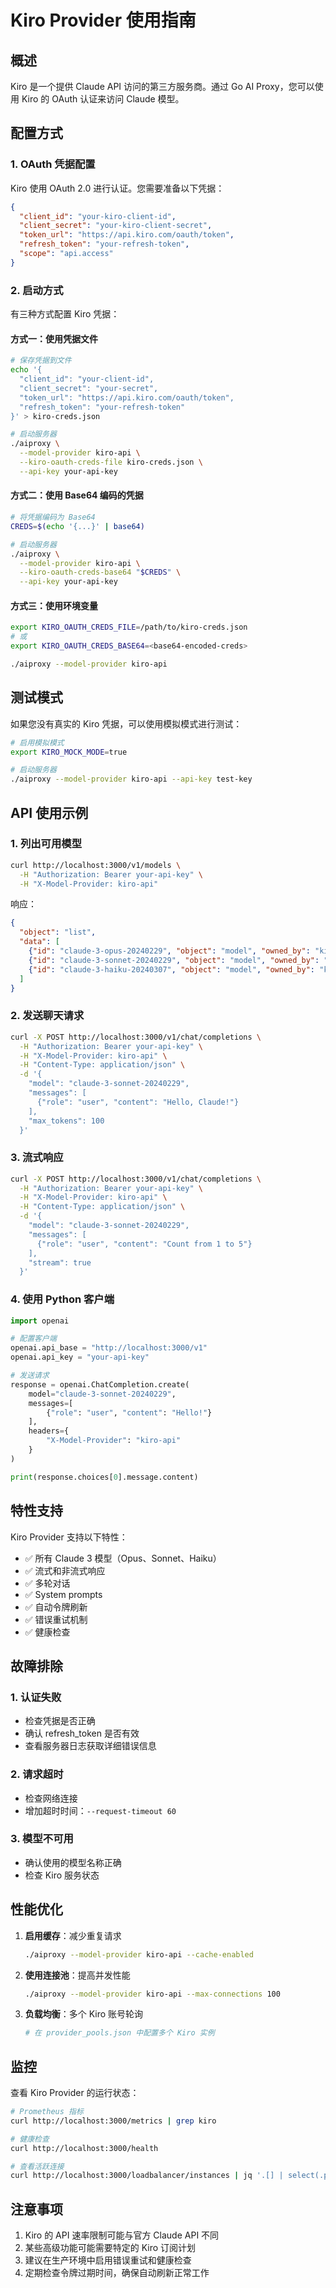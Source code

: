 # Kiro Provider 使用指南

## 概述

Kiro 是一个提供 Claude API 访问的第三方服务商。通过 Go AI Proxy，您可以使用 Kiro 的 OAuth 认证来访问 Claude 模型。

## 配置方式

### 1. OAuth 凭据配置

Kiro 使用 OAuth 2.0 进行认证。您需要准备以下凭据：

```json
{
  "client_id": "your-kiro-client-id",
  "client_secret": "your-kiro-client-secret",
  "token_url": "https://api.kiro.com/oauth/token",
  "refresh_token": "your-refresh-token",
  "scope": "api.access"
}
```

### 2. 启动方式

有三种方式配置 Kiro 凭据：

#### 方式一：使用凭据文件
```bash
# 保存凭据到文件
echo '{
  "client_id": "your-client-id",
  "client_secret": "your-secret",
  "token_url": "https://api.kiro.com/oauth/token",
  "refresh_token": "your-refresh-token"
}' > kiro-creds.json

# 启动服务器
./aiproxy \
  --model-provider kiro-api \
  --kiro-oauth-creds-file kiro-creds.json \
  --api-key your-api-key
```

#### 方式二：使用 Base64 编码的凭据
```bash
# 将凭据编码为 Base64
CREDS=$(echo '{...}' | base64)

# 启动服务器
./aiproxy \
  --model-provider kiro-api \
  --kiro-oauth-creds-base64 "$CREDS" \
  --api-key your-api-key
```

#### 方式三：使用环境变量
```bash
export KIRO_OAUTH_CREDS_FILE=/path/to/kiro-creds.json
# 或
export KIRO_OAUTH_CREDS_BASE64=<base64-encoded-creds>

./aiproxy --model-provider kiro-api
```

## 测试模式

如果您没有真实的 Kiro 凭据，可以使用模拟模式进行测试：

```bash
# 启用模拟模式
export KIRO_MOCK_MODE=true

# 启动服务器
./aiproxy --model-provider kiro-api --api-key test-key
```

## API 使用示例

### 1. 列出可用模型
```bash
curl http://localhost:3000/v1/models \
  -H "Authorization: Bearer your-api-key" \
  -H "X-Model-Provider: kiro-api"
```

响应：
```json
{
  "object": "list",
  "data": [
    {"id": "claude-3-opus-20240229", "object": "model", "owned_by": "kiro"},
    {"id": "claude-3-sonnet-20240229", "object": "model", "owned_by": "kiro"},
    {"id": "claude-3-haiku-20240307", "object": "model", "owned_by": "kiro"}
  ]
}
```

### 2. 发送聊天请求
```bash
curl -X POST http://localhost:3000/v1/chat/completions \
  -H "Authorization: Bearer your-api-key" \
  -H "X-Model-Provider: kiro-api" \
  -H "Content-Type: application/json" \
  -d '{
    "model": "claude-3-sonnet-20240229",
    "messages": [
      {"role": "user", "content": "Hello, Claude!"}
    ],
    "max_tokens": 100
  }'
```

### 3. 流式响应
```bash
curl -X POST http://localhost:3000/v1/chat/completions \
  -H "Authorization: Bearer your-api-key" \
  -H "X-Model-Provider: kiro-api" \
  -H "Content-Type: application/json" \
  -d '{
    "model": "claude-3-sonnet-20240229",
    "messages": [
      {"role": "user", "content": "Count from 1 to 5"}
    ],
    "stream": true
  }'
```

### 4. 使用 Python 客户端
```python
import openai

# 配置客户端
openai.api_base = "http://localhost:3000/v1"
openai.api_key = "your-api-key"

# 发送请求
response = openai.ChatCompletion.create(
    model="claude-3-sonnet-20240229",
    messages=[
        {"role": "user", "content": "Hello!"}
    ],
    headers={
        "X-Model-Provider": "kiro-api"
    }
)

print(response.choices[0].message.content)
```

## 特性支持

Kiro Provider 支持以下特性：

- ✅ 所有 Claude 3 模型（Opus、Sonnet、Haiku）
- ✅ 流式和非流式响应
- ✅ 多轮对话
- ✅ System prompts
- ✅ 自动令牌刷新
- ✅ 错误重试机制
- ✅ 健康检查

## 故障排除

### 1. 认证失败
- 检查凭据是否正确
- 确认 refresh_token 是否有效
- 查看服务器日志获取详细错误信息

### 2. 请求超时
- 检查网络连接
- 增加超时时间：`--request-timeout 60`

### 3. 模型不可用
- 确认使用的模型名称正确
- 检查 Kiro 服务状态

## 性能优化

1. **启用缓存**：减少重复请求
   ```bash
   ./aiproxy --model-provider kiro-api --cache-enabled
   ```

2. **使用连接池**：提高并发性能
   ```bash
   ./aiproxy --model-provider kiro-api --max-connections 100
   ```

3. **负载均衡**：多个 Kiro 账号轮询
   ```bash
   # 在 provider_pools.json 中配置多个 Kiro 实例
   ```

## 监控

查看 Kiro Provider 的运行状态：

```bash
# Prometheus 指标
curl http://localhost:3000/metrics | grep kiro

# 健康检查
curl http://localhost:3000/health

# 查看活跃连接
curl http://localhost:3000/loadbalancer/instances | jq '.[] | select(.provider == "kiro-api")'
```

## 注意事项

1. Kiro 的 API 速率限制可能与官方 Claude API 不同
2. 某些高级功能可能需要特定的 Kiro 订阅计划
3. 建议在生产环境中启用错误重试和健康检查
4. 定期检查令牌过期时间，确保自动刷新正常工作
